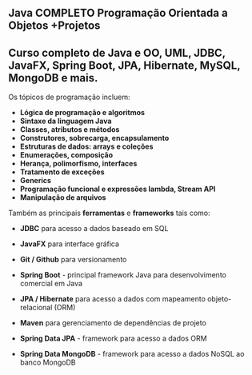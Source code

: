 ## Java COMPLETO Programação Orientada a Objetos +Projetos

## Curso completo de Java e OO, UML, JDBC, JavaFX, Spring Boot, JPA, Hibernate, MySQL, MongoDB e mais.

Os tópicos de programação incluem:

- **Lógica de programação e algoritmos**
- **Sintaxe da linguagem Java**
- **Classes, atributos e métodos**
- **Construtores, sobrecarga, encapsulamento**
- **Estruturas de dados: arrays e coleções**
- **Enumerações, composição**
- **Herança, polimorfismo, interfaces**
- **Tratamento de exceções**
- **Generics**
- **Programação funcional e expressões lambda, Stream API**
- **Manipulação de arquivos**

Também as principais **ferramentas** e **frameworks** tais como:

- **JDBC** para acesso a dados baseado em SQL

- **JavaFX** para interface gráfica

- **Git / Github** para versionamento

- **Spring Boot** - principal framework Java para desenvolvimento comercial em Java

- **JPA / Hibernate** para acesso a dados com mapeamento objeto-relacional (ORM)

- **Maven** para gerenciamento de dependências de projeto

- **Spring Data JPA** - framework para acesso a dados ORM

- **Spring Data MongoDB** - framework para acesso a dados NoSQL ao banco MongoDB

  

